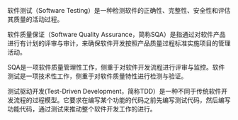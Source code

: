 软件测试（Software Testing）是一种检测软件的正确性、完整性、安全性和评估其质量的活动过程。

软件质量保证（Software Quality Assurance，简称SQA）是指通过对软件产品进行有计划的评审与审计，来确保软件开发按照产品质量过程标准实施项目的管理活动。

SQA是一项软件质量管理性工作，侧重于对软件开发流程进行评审与监控。软件测试是一项技术性工作，侧重于对软件质量特性进行检测与验证。

测试驱动开发(Test-Driven Development，简称TDD）是一种不同于传统软件开发流程的过程模型。它要求在编写某个功能的代码之前先编写测试代码，然后编写功能代码，通过测试来推动整个软件开发工作的进行。